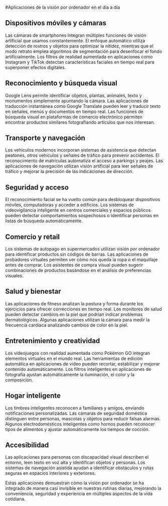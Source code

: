#Aplicaciones de la visión por ordenador en el día a día

## Dispositivos móviles y cámaras
Las cámaras de smartphones integran múltiples funciones de visión artificial que usamos constantemente. El enfoque automático utiliza detección de rostros y objetos para optimizar la nitidez, mientras que el modo retrato emplea algoritmos de segmentación para desenfocar el fondo artificialmente. Los filtros de realidad aumentada en aplicaciones como Instagram y TikTok detectan características faciales en tiempo real para superponer efectos digitales.

## Reconocimiento y búsqueda visual
Google Lens permite identificar objetos, plantas, animales, texto y monumentos simplemente apuntando la cámara. Las aplicaciones de traducción instantánea como Google Translate pueden leer y traducir texto en señales, menús y documentos en tiempo real. Las funciones de búsqueda visual en plataformas de comercio electrónico permiten encontrar productos similares fotografiando artículos que nos interesan.

## Transporte y navegación
Los vehículos modernos incorporan sistemas de asistencia que detectan peatones, otros vehículos y señales de tráfico para prevenir accidentes. El reconocimiento de matrículas automatiza el acceso a parkings y peajes. Las aplicaciones de navegación utilizan visión artificial para leer señales de tráfico y mejorar la precisión de las indicaciones de dirección.

## Seguridad y acceso
El reconocimiento facial se ha vuelto común para desbloquear dispositivos móviles, computadoras y acceder a edificios. Los sistemas de videovigilancia inteligente en centros comerciales y espacios públicos pueden detectar comportamientos sospechosos o identificar personas en listas de búsqueda automáticamente.

## Comercio y retail
Los sistemas de autopago en supermercados utilizan visión por ordenador para identificar productos sin códigos de barras. Las aplicaciones de probadores virtuales permiten ver cómo nos queda la ropa o el maquillaje antes de comprar. Los asistentes de compra visual pueden sugerir combinaciones de productos basándose en el análisis de preferencias visuales.

## Salud y bienestar
Las aplicaciones de fitness analizan la postura y forma durante los ejercicios para ofrecer correcciones en tiempo real. Los monitores de salud pueden detectar cambios en la piel que podrían indicar problemas dermatológicos. Algunas aplicaciones utilizan la cámara para medir la frecuencia cardíaca analizando cambios de color en la piel.

## Entretenimiento y creatividad
Los videojuegos con realidad aumentada como Pokémon GO integran elementos virtuales en el mundo real. Las herramientas de edición automática en aplicaciones de video pueden recortar, estabilizar y mejorar contenido automáticamente. Los filtros inteligentes en aplicaciones de fotografía ajustan automáticamente la iluminación, el color y la composición.

## Hogar inteligente
Los timbres inteligentes reconocen a familiares y amigos, enviando notificaciones personalizadas. Las cámaras de seguridad doméstica distinguen entre personas, mascotas y objetos para reducir falsas alarmas. Algunos electrodomésticos inteligentes como hornos pueden reconocer tipos de alimentos y ajustar automáticamente los tiempos de cocción.

## Accesibilidad
Las aplicaciones para personas con discapacidad visual describen el entorno, leen texto en voz alta y identifican objetos y personas. Los sistemas de navegación asistida ayudan a identificar obstáculos y rutas seguras en espacios interiores y exteriores.

Estas aplicaciones demuestran cómo la visión por ordenador se ha integrado de manera casi invisible en nuestras rutinas diarias, mejorando la conveniencia, seguridad y experiencia en múltiples aspectos de la vida cotidiana.